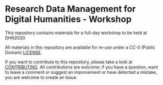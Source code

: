 # Research Data Management for Digital Humanities - Workshop

This repository contains materials for a full-day workshop to be held at DHN2020

All materials in this repository are available for re-use under a CC-0 (Public Domain) [LICENSE](LICENSE.txt).

If you want to contribute to this repository, please take a look at [CONTRIBUTING](CONTRIBUTING.md). All contributions are welcome: if you have a question, want to leave a comment or suggest an improvement or have detected a mistake, you are welcome to create an Issue.
